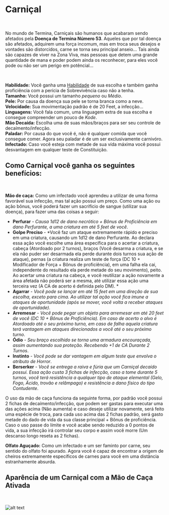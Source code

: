 # Carniçal

<br>

No mundo de Termina, Carniçais são humanos que acabaram sendo afetados pela **Doença de Termina Número 53**. Aqueles que por tal doença são afetados, adquirem uma força incomum, mas em troca seus desejos e vontades são distorcidos, carne se torna seu princípal anseio... Taís ainda são capazes de viver na Zona Viva, mas pessoas que detem uma grande quantidade de mana e poder podem ainda os reconhecer, para eles você pode ou não ser um perigo em potêncial...

<br>

**Habilidade:** Você ganha uma [Habilidade](../../../src/pages/players/feats.html) de sua escolha e também ganha proficiência com a perícia de Sobrevivência caso não a tenha. <br>
**Tamanho:** Você possui um tamanho *pequeno* ou *Médio*. <br>
**Pele:** Por causa da doença sua pele se torna branca como a neve. <br>
**Velocidade:** Sua movimentação padrão é de 20 Feet, a infecção... <br>
**Linguagens:** Você fala comum, uma linguagem extra de sua escolha e consegue compreender um pouco de *Kode*. <br>
**Mão Decaída:** Escolha uma de suas mãos/braços para ser seu controle de decaímento/infecção. <br>
**Paladar:** Por causa do que você é, não é qualquer comida que você consegue comer. Agora seu paladar é de um ser exclusivamente carnivóro. <br>
**Infectado:** Caso você esteja com metade de sua vída máxima você possui desvantagem em qualquer teste de Constituição.

## Como Carniçal você ganha os seguintes benefícios:

<br>

**Mão de caça:** Como um infectado você aprendeu a utilizar de uma forma favorável sua infecção, mas tal ação possui um preço. Como uma ação ou ação bônus, você poderá fazer um sacrifício de sangue (utilizar sua doença), para fazer uma das coisas a seguir:

* **Perfurar** - *Causa 1d12 de dano necrótico + Bônus de Proficiência em dano Perfurante, a uma criatura em até 5 feet de você*.
* **Golpe Preciso** - *Você faz um ataque extremamente rápido e preciso em uma criatura, causando um 1d12 de dano Perfurante. Ao declara essa ação você escolhe uma área específica para o acertar a criatura, cabeça (Atordoado por 2 turnos), braços (Você desarma a criatura, e se ela não puder ser desarmada ela perde durante dois turnos sua ação de ataque), pernas (a criatura realiza um teste de força (DC 10 + Modificador de Força + Bônus de proficiência), em uma falha ela cai, independente do resultado ela perde metade do seu movimento), peito. Ao acertar uma criatura na cabeça, e você reutilizar a ação novamente a área afetada não poderá ser a mesma, até utilizar essa ação uma terceira vez (A CA de acerto é definida pelo DM). *
* **Agarrar** - *Você pode se lançar em até 15 feet em uma direção de sua escolha, exceto para cima. Ao utilizar tal ação você fica imune a ataques de oportunidade (após se mover, você volta a receber ataques de oportunidade)*.
* **Arremesar** - *Você pode pegar um objeto para arremesar em até 20 feet de você (DC 10 + Bônus de Proficiência). Em caso de acerto o alvo é Atordoado até o seu próximo turno, em caso de falha aquela criatura terá vantagem em ataques direcionados a você até o seu próximo turno*.
* **Ódio** - *Seu braço escolhido se torna uma armadura encouraçada, assim aumentando sua proteção. Recebendo +1 de CA Durante 2 Turnos*.
* **Instinto** - *Você pode se dar vantagem em algum teste que envolva o atributo de Horror*.
* **Berserker** - *Você se entrega a raiva e fúria que um Carniçal decaído possui. Essa ação custa 3 fichas de infecção, caso a tome durante 5 turnos, você terá resistência a qualquer tipo de ataque elemental (Gelo, Fogo, Ácido, trovão e relâmpago) e resistência a dano físico do tipo Contudente*.

O uso da mão de caça funciona da seguinte forma, por padrão você possui 2 fichas de decaímento/infecção, que podem ser gastas para executar uma das ações acima (Não aumenta) e caso deseje utilizar novamente, será feito uma espécie de troca, para cada uso acima das 2 fichas padrão, será gasto metade do dado de vida da sua classe principal + Bônus de proficiência. Caso o uso passe do límite e você acabe sendo reduzido a 0 pontos de vida, a sua infecção irá controlar seu corpo e assim você morre (Um descanso longo reseta as 2 fichas).

**Olfato Aguçado:** Como um infectado e um ser faminto por carne, seu sentido do olfato foi apurado. Agora você é capaz de encontrar a origem de cheiros extremamente específicos de carnes para você em uma distância estranhamente absurda. <br>

## Aparência de um Carniçal com a Mão de Caça Ativada

<br>

![alt text](../../../src/resources/imgs/races/carniçal.jpg)